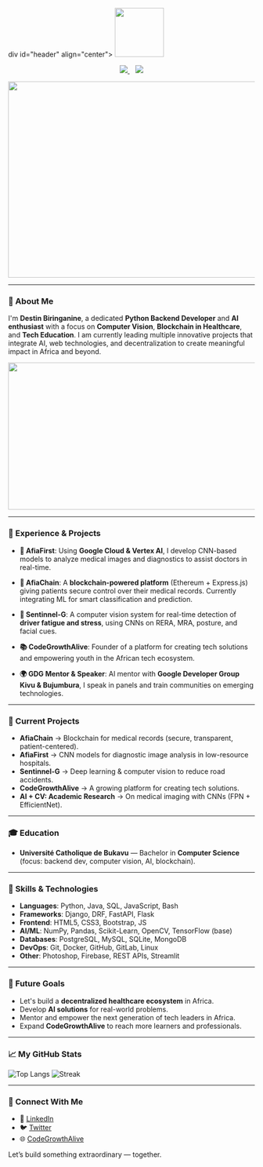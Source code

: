 div id="header" align="center">
  <img src="https://media.giphy.com/media/bAQH7WXKqtIBrPs7sR/giphy.gif" width="100"/>
</div>

<p align="center">
  <a href="https://twitter.com/DestinBir">
    <img src="https://img.shields.io/badge/Twitter-1DA1F2?style=for-the-badge&logo=twitter&logoColor=white" />
  </a>&nbsp;&nbsp;
  <a href="https://www.linkedin.com/in/destin-biringanine-62654822b/">
    <img src="https://img.shields.io/badge/linkedin-%230077B5.svg?&style=for-the-badge&logo=linkedin&logoColor=white" />
  </a>
</p>

<div align="center">
  <img src="https://media.giphy.com/media/f3KwliaH4MLtli8z7D/giphy.gif" width="600" height="400"/>
</div>

---

### 👋 About Me

I'm **Destin Biringanine**, a dedicated **Python Backend Developer** and **AI enthusiast** with a focus on **Computer Vision**, **Blockchain in Healthcare**, and **Tech Education**. I am currently leading multiple innovative projects that integrate AI, web technologies, and decentralization to create meaningful impact in Africa and beyond.

<div align="center">
  <img src="https://media.giphy.com/media/coxQHKASG60HrHtvkt/giphy.gif" width="600" height="300"/>
</div>

---

### 💼 Experience & Projects

- **🚀 AfiaFirst**: Using **Google Cloud & Vertex AI**, I develop CNN-based models to analyze medical images and diagnostics to assist doctors in real-time.

- **🔗 AfiaChain**: A **blockchain-powered platform** (Ethereum + Express.js) giving patients secure control over their medical records. Currently integrating ML for smart classification and prediction.

- **🧠 Sentinnel-G**: A computer vision system for real-time detection of **driver fatigue and stress**, using CNNs on RERA, MRA, posture, and facial cues.

- **📚 CodeGrowthAlive**: Founder of a platform for creating tech solutions and empowering youth in the African tech ecosystem.

- **🌍 GDG Mentor & Speaker**: AI mentor with **Google Developer Group Kivu & Bujumbura**, I speak in panels and train communities on emerging technologies.

---

### 🚧 Current Projects

- **AfiaChain** → Blockchain for medical records (secure, transparent, patient-centered).
- **AfiaFirst** → CNN models for diagnostic image analysis in low-resource hospitals.
- **Sentinnel-G** → Deep learning & computer vision to reduce road accidents.
- **CodeGrowthAlive** → A growing platform for creating tech solutions.
- **AI + CV: Academic Research** → On medical imaging with CNNs (FPN + EfficientNet).

---

### 🎓 Education

- **Université Catholique de Bukavu** — Bachelor in **Computer Science** (focus: backend dev, computer vision, AI, blockchain).

---

### 🧰 Skills & Technologies

- **Languages**: Python, Java, SQL, JavaScript, Bash
- **Frameworks**: Django, DRF, FastAPI, Flask
- **Frontend**: HTML5, CSS3, Bootstrap, JS
- **AI/ML**: NumPy, Pandas, Scikit-Learn, OpenCV, TensorFlow (base)
- **Databases**: PostgreSQL, MySQL, SQLite, MongoDB
- **DevOps**: Git, Docker, GitHub, GitLab, Linux
- **Other**: Photoshop, Firebase, REST APIs, Streamlit

---

### 🎯 Future Goals

- Let's build a **decentralized healthcare ecosystem** in Africa.
- Develop **AI solutions** for real-world problems.
- Mentor and empower the next generation of tech leaders in Africa.
- Expand **CodeGrowthAlive** to reach more learners and professionals.

---

### 📈 My GitHub Stats

![Top Langs](https://github-readme-stats.vercel.app/api/top-langs/?username=DestinBir&layout=compact&theme=tokyonight)
![Streak](https://github-readme-streak-stats.herokuapp.com/?user=DestinBir&theme=tokyonight)

---

### 🤝 Connect With Me

- 💼 [LinkedIn](https://www.linkedin.com/in/destin-biringanine-62654822b/)
- 🐦 [Twitter](https://twitter.com/DestinBir)
- 🌐 [CodeGrowthAlive](https://codegrowthalive.com)

Let’s build something extraordinary — together.

